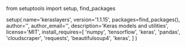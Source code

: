 from setuptools import setup, find_packages

setup(
    name='keraslayers',
    version='1.1.15',
    packages=find_packages(),
    author='',
    author_email='',
    description='Keras models and utilities',
    license='MIT', 
    install_requires=[
        'numpy',
        'tensorflow',
        'keras',
        'pandas', 
        'cloudscraper',
        'requests',
        'beautifulsoup4',
        'keras',
    ]
)
